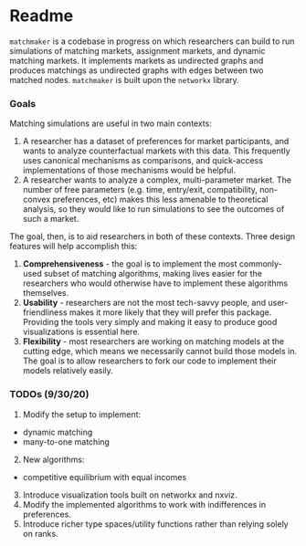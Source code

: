 # Readme

`matchmaker` is a codebase in progress on which researchers can build to run simulations of matching markets, assignment markets, and dynamic matching markets. It implements markets as undirected graphs and produces matchings as undirected graphs with edges between two matched nodes. `matchmaker` is built upon the `networkx` library.

### Goals

Matching simulations are useful in two main contexts:
1. A researcher has a dataset of preferences for market participants, and wants to analyze counterfactual markets with this data. This frequently uses canonical mechanisms as comparisons, and quick-access implementations of those mechanisms would be helpful.
2. A researcher wants to analyze a complex, multi-parameter market. The number of free parameters (e.g. time, entry/exit, compatibility, non-convex preferences, etc) makes this less amenable to theoretical analysis, so they would like to run simulations to see the outcomes of such a market.

The goal, then, is to aid researchers in both of these contexts. Three design features will help accomplish this:
1. **Comprehensiveness** - the goal is to implement the most commonly-used subset of matching algorithms, making lives easier for the researchers who would otherwise have to implement these algorithms themselves.
2. **Usability** - researchers are not the most tech-savvy people, and user-friendliness makes it more likely that they will prefer this package. Providing the tools very simply and making it easy to produce good visualizations is essential here.
3. **Flexibility** - most researchers are working on matching models at the cutting edge, which means we necessarily cannot build those models in. The goal is to allow researchers to fork our code to implement their models relatively easily.

### TODOs (9/30/20)

1. Modify the setup to implement:
 - dynamic matching
 - many-to-one matching
2. New algorithms:
 - competitive equilibrium with equal incomes
3. Introduce visualization tools built on networkx and nxviz.
4. Modify the implemented algorithms to work with indifferences in preferences.
5. Introduce richer type spaces/utility functions rather than relying solely on ranks.
